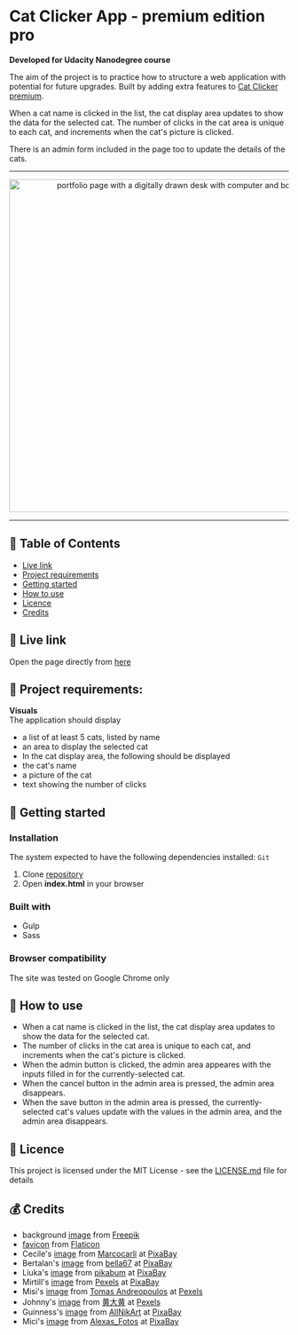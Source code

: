 # Cat Clicker App - premium edition pro

**Developed for Udacity Nanodegree course**  

The aim of the project is to practice how to structure a web application with potential for future upgrades.
Built by adding extra features to [Cat Clicker premium](https://jpacsai.github.io/GoogleUdacity_Nanodegree/Nanodegree/Cat_Clicker/Premium_Edition/dist/).

When a cat name is clicked in the list, the cat display area updates to show the data for the selected cat.
The number of clicks in the cat area is unique to each cat, and increments when the cat's picture is clicked.

There is an admin form included in the page too to update the details of the cats.

***

<p align="center">
  <img src="https://github.com/jpacsai/GoogleUdacity_Nanodegree/blob/master/Nanodegree/Cat_Clicker/Premium_Edition_Pro/images/screenshot.JPG" width="600" alt="portfolio page with a digitally drawn desk with computer and books"/>
</p>

***

## 📑 Table of Contents
* [Live link](#live-link)
* [Project requirements](#project-requirements)
* [Getting started](#getting-started)
* [How to use](#how-to-use)
* [Licence](#licence)
* [Credits](#credits)

## 🔗 Live link  
Open the page directly from [here](https://jpacsai.github.io/GoogleUdacity_Nanodegree/Nanodegree/Cat_Clicker/Premium_Edition_Pro/dist/)  

## 📌 Project requirements:
**Visuals**  
The application should display
- a list of at least 5 cats, listed by name
- an area to display the selected cat
- In the cat display area, the following should be displayed
- the cat's name
- a picture of the cat
- text showing the number of clicks

## 🏁 Getting started

### Installation  
The system expected to have the following dependencies installed: `Git`

1. Clone [repository](https://github.com/jpacsai/GoogleUdacity_Nanodegree/tree/master/Nanodegree/Cat_Clicker/Premium_Edition_Pro)
2. Open **index.html** in your browser

### Built with  
* Gulp
* Sass

### Browser compatibility  
The site was tested on Google Chrome only

## 🍴 How to use 
- When a cat name is clicked in the list, the cat display area updates to show the data for the selected cat.
- The number of clicks in the cat area is unique to each cat, and increments when the cat's picture is clicked.
- When the admin button is clicked, the admin area appeares with the inputs filled in for the currently-selected cat.
- When the cancel button in the admin area is pressed, the admin area disappears.
- When the save button in the admin area is pressed, the currently-selected cat's values update with the values in the admin area, and the admin area disappears.

## 📜 Licence

This project is licensed under the MIT License - see the [LICENSE.md](https://github.com/jpacsai/GoogleUdacity_Nanodegree/tree/master) file for details

## 💰 Credits
- background [image](https://www.freepik.com/free-vector/cats-pattern_1259818.htm#term=cat%20background%20pattern&page=1&position=16) from [Freepik](https://www.freepik.com/)
- [favicon](https://www.flaticon.com/free-icon/dog-paw_12638#term=cat%20paw&page=1&position=5) from [Flaticon](https://www.flaticon.com/)
- Cecile's [image](https://pixabay.com/en/cat-eyes-green-eyes-domestic-cat-2151830/) from [Marcocarli](https://pixabay.com/en/users/Marcocarli-4847725/) at [PixaBay](https://pixabay.com/)
- Bertalan's [image](https://pixabay.com/en/cat-silhouette-cats-silhouette-694730/) from [bella67](https://pixabay.com/en/users/bella67-887962/) at [PixaBay](https://pixabay.com/)
- Liuka's [image](https://pixabay.com/en/cat-relaxation-rest-feline-animal-649164/) from [pikabum](https://pixabay.com/en/users/pikabum-273706/) at [PixaBay](https://pixabay.com/)
- Mirtill's [image](https://pixabay.com/en/adorable-animal-blue-eyes-blur-1866475/) from [Pexels](https://pixabay.com/en/users/Pexels-2286921/) at [PixaBay](https://pixabay.com/)
- Misi's [image](https://www.pexels.com/photo/adult-brown-tabby-cat-747795/) from [Tomas Andreopoulos](https://www.pexels.com/@tomas-andreopoulos-230338) at [Pexels](https://www.pexels.com/)
- Johnny's [image](https://www.pexels.com/photo/gray-and-white-cat-lying-on-black-suede-sofa-958181/) from [黄大黄](https://www.pexels.com/@350647) at [Pexels](https://www.pexels.com/)
- Guinness's [image](https://pixabay.com/en/kitten-cat-fluffy-cat-cute-animals-227009/) from [AllNikArt](https://pixabay.com/en/users/AllNikArt-65709/) at [PixaBay](https://pixabay.com/)
- Mici's [image](https://pixabay.com/en/cat-british-shorthair-mieze-1577119/) from [Alexas_Fotos](https://pixabay.com/en/users/Alexas_Fotos-686414/) at [PixaBay](https://pixabay.com/)
